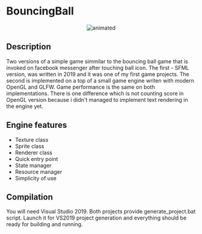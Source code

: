 # BouncingBall

<p align="center">
	<img src="https://media.giphy.com/media/w9CCQZFlYc2hbWuely/giphy.gif" alt="animated">
</p>  

## Description 

Two versions of a simple game simmilar to the bouncing ball game
that is invoked on facebook messenger after touching ball icon.
The first - SFML version, was written in 2019 and it was one of my first game projects.
The second is implemented on a top of a small game engine writen with modern OpenGL and GLFW. 
Game performance is the same on both implementations. There is one difference which is not counting score in OpenGL version because i didn't managed to implement
text rendering in the engine yet. 

## Engine features

- Texture class
- Sprite class
- Renderer class
- Quick entry point
- State manager
- Resource manager
- Simplicity of use

## Compilation

You will need Visual Studio 2019. Both projects provide generate_project.bat script.
Launch it for VS2019 project generation and everything should be ready for building and running.
